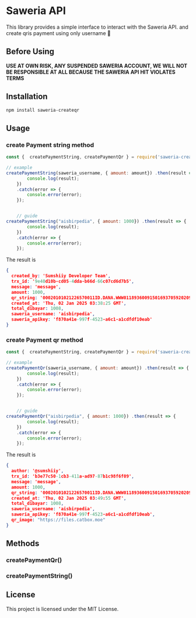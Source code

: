 # Saweria API

This library provides a simple interface to interact with the Saweria API.
and create qris payment using only username 🚀

## Before Using
<b>USE AT OWN RISK, ANY SUSPENDED SAWERIA ACCOUNT, WE WILL NOT BE RESPONSIBLE AT ALL BECAUSE THE SAWERIA API HIT VIOLATES TERMS</b>

## Installation

```bash
npm install saweria-createqr
```

## Usage

### create Payment string method
```javascript
const {  createPaymentString, createPaymentQr } = require('saweria-createqr');

// example
createPaymentString(saweria_username, { amount: amount}) .then(result => {
        console.log(result);
    })
    .catch(error => {
        console.error(error);
    });


    // guide
createPaymentString("aisbirpedia", { amount: 1000}) .then(result => {
        console.log(result);
    })
    .catch(error => {
        console.error(error);
    });
```

The result is
```json
{
  created_by: 'Sumshiiy Developer Team',
  trx_id: '9e40d10b-cd05-4dda-b66d-66c07cd6d7b5',
  message: 'message',
  amount: 1000,
  qr_string: '00020101021226570011ID.DANA.WWW011893600915016937059202091693705920303UME51440014ID.CO.QRIS.WWW0215ID20210917307330303UME520473925303360540410085802ID5907saweria6015Kota Jakarta Pu61051034062720115XxuNZHGj9C8i6zZ60490011ID.DANA.WWW0425MER20210714007745096086410501163046696',
  created_at: 'Thu, 02 Jan 2025 03:38:25 GMT',
  total_dibayar: 1008,
  saweria_username: 'aisbirpedia',
  saweria_apikey: 'f870a41e-997f-4523-a6c1-a1cdfdf10eab'
}
```


### create Payment qr method
```javascript
const {  createPaymentString, createPaymentQr } = require('saweria-createqr');

// example
createPaymentQr(saweria_username, { amount: amount}) .then(result => {
        console.log(result);
    })
    .catch(error => {
        console.error(error);
    });


    // guide
createPaymentQr("aisbirpedia", { amount: 1000}) .then(result => {
        console.log(result);
    })
    .catch(error => {
        console.error(error);
    });
```

The result is
```json
{
  author: '@sumshiiy',
  trx_id: 'b3e77c50-1cb3-411a-ad97-87b1c98f6f09',
  message: 'message',
  amount: 1000,
  qr_string: '00020101021226570011ID.DANA.WWW011893600915016937059202091693705920303UME51440014ID.CO.QRIS.WWW0215ID20210917307330303UME520473925303360540410085802ID5907saweria6015Kota Jakarta Pu61051034062720115cwKvEUVJQdw5qxR60490011ID.DANA.WWW0425MER2021071400774509608641050116304E3F9',
  created_at: 'Thu, 02 Jan 2025 03:49:55 GMT',
  total_dibayar: 1008,
  saweria_username: 'aisbirpedia',
  saweria_apikey: 'f870a41e-997f-4523-a6c1-a1cdfdf10eab',
  qr_image: "https://files.catbox.moe"
}
```


## Methods

### createPaymentQr()
### createPaymentString()

## License

This project is licensed under the MIT License.
